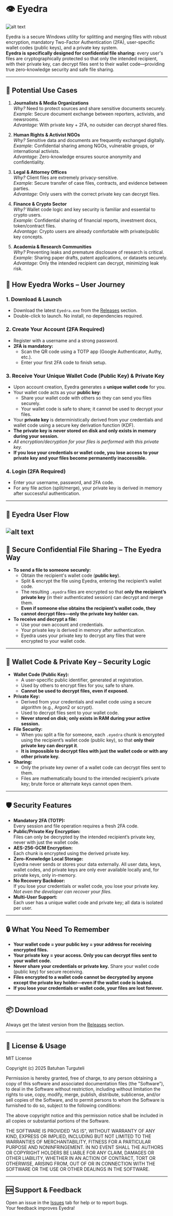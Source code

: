 # 👁️ Eyedra

![alt text](https://github.com/schwpz/eyedra/blob/main/eyedra%20logo.png)

Eyedra is a secure Windows utility for splitting and merging files with robust encryption, mandatory Two-Factor Authentication (2FA), user-specific wallet codes (public keys), and a private key system.  
**Eyedra is specifically designed for confidential file sharing:** every user's files are cryptographically protected so that only the intended recipient, with their private key, can decrypt files sent to their wallet code—providing true zero-knowledge security and safe file sharing.

---

## 🔑 Potential Use Cases

1. **Journalists & Media Organizations**  
   *Why?* Need to protect sources and share sensitive documents securely.  
   *Example:* Secure document exchange between reporters, activists, and newsrooms.  
   *Advantage:* With private key + 2FA, no outsider can decrypt shared files.

2. **Human Rights & Activist NGOs**  
   *Why?* Sensitive data and documents are frequently exchanged digitally.  
   *Example:* Confidential sharing among NGOs, vulnerable groups, or international activists.  
   *Advantage:* Zero-knowledge ensures source anonymity and confidentiality.

3. **Legal & Attorney Offices**  
   *Why?* Client files are extremely privacy-sensitive.  
   *Example:* Secure transfer of case files, contracts, and evidence between parties.  
   *Advantage:* Only users with the correct private key can decrypt files.

4. **Finance & Crypto Sector**  
   *Why?* Wallet code logic and key security is familiar and essential to crypto users.  
   *Example:* Confidential sharing of financial reports, investment docs, token/contract files.  
   *Advantage:* Crypto users are already comfortable with private/public key concepts.

5. **Academia & Research Communities**  
   *Why?* Preventing leaks and premature disclosure of research is critical.  
   *Example:* Sharing paper drafts, patent applications, or datasets securely.  
   *Advantage:* Only the intended recipient can decrypt, minimizing leak risk.


## 🚀 How Eyedra Works – User Journey

### 1. Download & Launch
- Download the latest `Eyedra.exe` from the [Releases](../../releases) section.
- Double-click to launch. No install, no dependencies required.

### 2. Create Your Account (**2FA Required**)
- Register with a username and a strong password.
- **2FA is mandatory:**  
  - Scan the QR code using a TOTP app (Google Authenticator, Authy, etc.).
  - Enter your first 2FA code to finish setup.

### 3. Receive Your Unique Wallet Code (Public Key) & Private Key
- Upon account creation, Eyedra generates a **unique wallet code** for you.
- Your wallet code acts as your **public key**:  
  - Share your wallet code with others so they can send you files securely.
  - Your wallet code is safe to share; it cannot be used to decrypt your files.
- Your **private key** is deterministically derived from your credentials and wallet code using a secure key derivation function (KDF).
- **The private key is never stored on disk and only exists in memory during your session.**
- _All encryption/decryption for your files is performed with this private key._
- **If you lose your credentials or wallet code, you lose access to your private key and your files become permanently inaccessible.**

### 4. Login (**2FA Required**)
- Enter your username, password, and 2FA code.
- For any file action (split/merge), your private key is derived in memory after successful authentication.

---
## 🚀 Eyedra User Flow

![alt text]([https://github.com/schwpz/eyedra/blob/main/eyedra%20logo.png](https://github.com/schwpz/eyedra/blob/main/Eyedra%20user%20flow%20.png))
---

## 🔐 Secure Confidential File Sharing – The Eyedra Way

- **To send a file to someone securely:**  
  - Obtain the recipient's wallet code (**public key**).
  - Split & encrypt the file using Eyedra, entering the recipient’s wallet code.
  - The resulting `.eyedra` files are encrypted so that **only the recipient’s private key** (in their authenticated session) can decrypt and merge them.
  - **Even if someone else obtains the recipient’s wallet code, they cannot decrypt files—only the private key holder can.**
- **To receive and decrypt a file:**  
  - Use your own account and credentials.
  - Your private key is derived in memory after authentication.
  - Eyedra uses your private key to decrypt any files that were encrypted to your wallet code.

---

## 🔐 Wallet Code & Private Key – Security Logic

- **Wallet Code (Public Key):**  
  - A user-specific public identifier, generated at registration.
  - Used by others to encrypt files for you; safe to share.
  - **Cannot be used to decrypt files, even if exposed.**
- **Private Key:**  
  - Derived from your credentials and wallet code using a secure algorithm (e.g., Argon2 or scrypt).
  - Used to decrypt files sent to your wallet code.
  - **Never stored on disk; only exists in RAM during your active session.**
- **File Security:**  
  - When you split a file for someone, each `.eyedra` chunk is encrypted using the recipient’s wallet code (public key), so that **only their private key can decrypt it**.
  - **It is impossible to decrypt files with just the wallet code or with any other private key.**
- **Sharing:**  
  - Only the private key owner of a wallet code can decrypt files sent to them.
  - Files are mathematically bound to the intended recipient’s private key; brute force or alternate keys cannot open them.

---

## 🛡️ Security Features

- **Mandatory 2FA (TOTP):**  
  Every session and file operation requires a fresh 2FA code.
- **Public/Private Key Encryption:**  
  Files can only be decrypted by the intended recipient’s private key, never with just the wallet code.
- **AES-256-GCM Encryption:**  
  Each chunk is encrypted using the derived private key.
- **Zero-Knowledge Local Storage:**  
  Eyedra never sends or stores your data externally. All user data, keys, wallet codes, and private keys are only ever available locally and, for private keys, only in-memory.
- **No Recovery Backdoor:**  
  If you lose your credentials or wallet code, you lose your private key. _Not even the developer can recover your files._
- **Multi-User Support:**  
  Each user has a unique wallet code and private key; all data is isolated per user.

---


## 🔒 What You Need To Remember

- **Your wallet code = your public key = your address for receiving encrypted files.**
- **Your private key = your access. Only you can decrypt files sent to your wallet code.**
- **Never share your credentials or private key.** Share your wallet code (public key) for secure receiving.
- **Files encrypted to a wallet code cannot be decrypted by anyone except the private key holder—even if the wallet code is leaked.**
- **If you lose your credentials or wallet code, your files are lost forever.**

---

## 📦 Download

Always get the latest version from the [Releases](../../releases) section.

---

## 📝 License & Usage

MIT License

Copyright (c) 2025 Batuhan Turguteli

Permission is hereby granted, free of charge, to any person obtaining a copy
of this software and associated documentation files (the "Software"), to deal
in the Software without restriction, including without limitation the rights
to use, copy, modify, merge, publish, distribute, sublicense, and/or sell
copies of the Software, and to permit persons to whom the Software is
furnished to do so, subject to the following conditions:

The above copyright notice and this permission notice shall be included in all
copies or substantial portions of the Software.

THE SOFTWARE IS PROVIDED "AS IS", WITHOUT WARRANTY OF ANY KIND, EXPRESS OR
IMPLIED, INCLUDING BUT NOT LIMITED TO THE WARRANTIES OF MERCHANTABILITY,
FITNESS FOR A PARTICULAR PURPOSE AND NONINFRINGEMENT. IN NO EVENT SHALL THE
AUTHORS OR COPYRIGHT HOLDERS BE LIABLE FOR ANY CLAIM, DAMAGES OR OTHER
LIABILITY, WHETHER IN AN ACTION OF CONTRACT, TORT OR OTHERWISE, ARISING FROM,
OUT OF OR IN CONNECTION WITH THE SOFTWARE OR THE USE OR OTHER DEALINGS IN THE
SOFTWARE.

---

## 🆘 Support & Feedback

Open an issue in the [Issues](../../issues) tab for help or to report bugs.  
Your feedback improves Eyedra!
